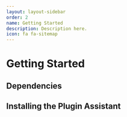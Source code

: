 ```yaml
---
layout: layout-sidebar
order: 2
name: Getting Started
description: Description here.
icon: fa fa-sitemap
---
```


# Getting Started

## Dependencies

## Installing the Plugin Assistant
